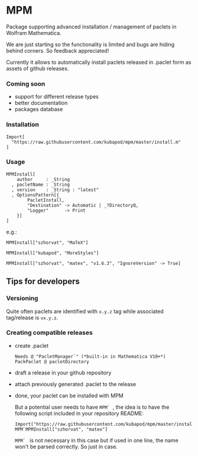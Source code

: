 # MPM 

Package supporting advanced installation / management of paclets in Wolfram Mathematica.

We are just starting so the functionality is limited and bugs are hiding behind corners. So feedback appreciated!

Currently it allows to automatically install paclets released in .paclet form as assets of github releases.



### Coming soon

 - support for different release types 
 - better documentation
 - packages database


### Installation

    Import[
      "https://raw.githubusercontent.com/kubapod/mpm/master/install.m"
    ]


### Usage

    MPMInstall[
        author     : _String
      , pacletName : _String
      , version    : _String : "latest"
      , OptionsPattern[{
            PacletInstall,
            "Destination" -> Automatic | _?DirectoryQ,
            "Logger"      -> Print
        }]
    ]

e.g.:

    MPMInstall["szhorvat", "MaTeX"]
     
    MPMInstall["kubapod", "MoreStyles"]
     
    MPMInstall["szhorvat", "matex", "v1.6.3", "IgnoreVersion" -> True]
    
## Tips for developers    

### Versioning

 Quite often paclets are identified with `x.y.z` tag while associated tag/release is `vx.y.z`. 
 
### Creating compatible releases


- create .paclet

      Needs @ "PacletManager`" (*built-in in Mathematica V10+*)
      PackPaclet @ pacletDirectory
      
- draft a release in your github repository
- attach previously generated .paclet to the release
- done, your paclet can be installed with MPM

  But a potential user needs to have ``MPM` ``, the idea is 
 to have the following script included in your repository README:
  
      Import["https://raw.githubusercontent.com/kubapod/mpm/master/install.m"]
      MPM`MPMInstall["szhorvat", "matex"]
      
  ``MPM` `` is not necessary in this case but if used in one line, the name won't be parsed correctly. So just in case.
    
    

     
      

      
      
      

